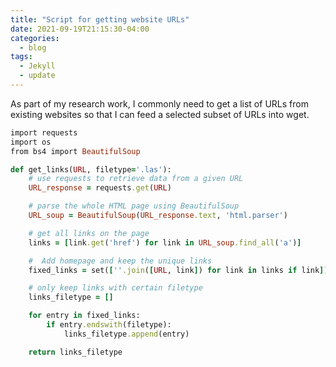 ```yaml
---
title: "Script for getting website URLs"
date: 2021-09-19T21:15:30-04:00
categories:
  - blog
tags:
  - Jekyll
  - update
---
```


As part of my research work, I commonly need to get a list of URLs from existing websites so that I can feed a selected subset of URLs into wget. 

```ruby
import requests
import os
from bs4 import BeautifulSoup

def get_links(URL, filetype='.las'):
    # use requests to retrieve data from a given URL
    URL_response = requests.get(URL)

    # parse the whole HTML page using BeautifulSoup
    URL_soup = BeautifulSoup(URL_response.text, 'html.parser')

    # get all links on the page
    links = [link.get('href') for link in URL_soup.find_all('a')]

    #  Add homepage and keep the unique links
    fixed_links = set([''.join([URL, link]) for link in links if link])

    # only keep links with certain filetype
    links_filetype = []

    for entry in fixed_links:
        if entry.endswith(filetype):
            links_filetype.append(entry)

    return links_filetype
```
